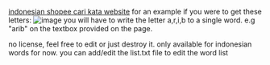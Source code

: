 <a href="https://bbbbb-ten.vercel.app">indonesian shopee cari kata website</a>
for an example if you were to get these letters:
![image](https://github.com/user-attachments/assets/dd428078-6ea3-409d-ab06-0acb3b01d67f)
you will have to write the letter a,r,i,b to a single word. e.g "arib" on the textbox provided on the page.

no license, feel free to edit or just destroy it.
only available for indonesian words for now. you can add/edit the list.txt file to edit the word list
